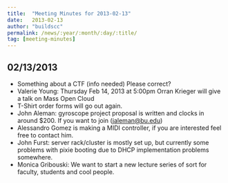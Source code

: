 ```yaml
---
title:  "Meeting Minutes for 2013-02-13"
date:   2013-02-13
author: "buildscc"
permalink: /news/:year/:month/:day/:title/
tag: [meeting-minutes]
---
```


## 02/13/2013

- Something about a CTF (info needed) Please correct?
- Valerie Young: Thursday Feb 14, 2013 at 5:00pm Orran Krieger will give a talk on Mass Open Cloud
- T-Shirt order forms will go out again.
- John Aleman: gyroscope project proposal is written and clocks in around $200. If you want to join (jaleman@bu.edu)
- Alessandro Gomez is making a MIDI controller, if you are interested feel free to contact him.
- John Furst: server rack/cluster is mostly set up, but currently some problems with pixie booting due to DHCP implementation problems somewhere.
- Monica Gribouski: We want to start a new lecture series of sort for faculty, students and cool people.